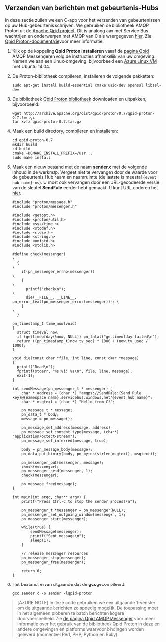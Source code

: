 ## <a name="send-messages-to-event-hubs"></a>Verzenden van berichten met gebeurtenis-Hubs

In deze sectie zullen we een C-app voor het verzenden van gebeurtenissen op uw Hub-gebeurtenis schrijven. We gebruiken de bibliotheek AMQP Proton uit de [Apache Qpid project](http://qpid.apache.org/). Dit is analoog aan met Service Bus wachtrijen en onderwerpen met AMQP van C als weergegeven [hier](https://code.msdn.microsoft.com/Using-Apache-Qpid-Proton-C-afd76504). Zie [Qpid Proton-documentatie](http://qpid.apache.org/proton/index.html)voor meer informatie.

1. Klik op de koppeling **Qpid Proton installeren** vanaf de [pagina Qpid AMQP Messenger](http://qpid.apache.org/components/messenger/index.html)en volg de instructies afhankelijk van uw omgeving. Nemen we aan een Linux-omgeving. bijvoorbeeld een [Azure Linux VM](../articles/virtual-machines/virtual-machines-linux-quick-create-cli.md) met Ubuntu 14.04.

2. De Proton-bibliotheek compileren, installeren de volgende pakketten:

    ```
    sudo apt-get install build-essential cmake uuid-dev openssl libssl-dev
    ```

3. De bibliotheek [Qpid Proton bibliotheek](http://qpid.apache.org/proton/index.html) downloaden en uitpakken, bijvoorbeeld:

    ```
    wget http://archive.apache.org/dist/qpid/proton/0.7/qpid-proton-0.7.tar.gz
    tar xvfz qpid-proton-0.7.tar.gz
    ```

4. Maak een build directory, compileren en installeren:

    ```
    cd qpid-proton-0.7
    mkdir build
    cd build
    cmake -DCMAKE_INSTALL_PREFIX=/usr ..
    sudo make install
    ```

5. Maak een nieuw bestand met de naam **sender.c** met de volgende inhoud in de werkmap. Vergeet niet te vervangen door de waarde voor de gebeurtenis Hub naam en naamruimte (de laatste is meestal `{event hub name}-ns`). U moet ook vervangen door een URL-gecodeerde versie van de sleutel **SendRule** eerder hebt gemaakt. U kunt URL coderen het [hier](http://www.w3schools.com/tags/ref_urlencode.asp).

    ```
    #include "proton/message.h"
    #include "proton/messenger.h"

    #include <getopt.h>
    #include <proton/util.h>
    #include <sys/time.h>
    #include <stddef.h>
    #include <stdio.h>
    #include <string.h>
    #include <unistd.h>
    #include <stdlib.h>

    #define check(messenger)                                                     \
      {                                                                          \
        if(pn_messenger_errno(messenger))                                        \
        {                                                                        \
          printf("check\n");                                                     \
          die(__FILE__, __LINE__, pn_error_text(pn_messenger_error(messenger))); \
        }                                                                        \
      }  

    pn_timestamp_t time_now(void)
    {
      struct timeval now;
      if (gettimeofday(&now, NULL)) pn_fatal("gettimeofday failed\n");
      return ((pn_timestamp_t)now.tv_sec) * 1000 + (now.tv_usec / 1000);
    }  

    void die(const char *file, int line, const char *message)
    {
      printf("Dead\n");
      fprintf(stderr, "%s:%i: %s\n", file, line, message);
      exit(1);
    }

    int sendMessage(pn_messenger_t * messenger) {
        char * address = (char *) "amqps://SendRule:{Send Rule key}@{namespace name}.servicebus.windows.net/{event hub name}";
        char * msgtext = (char *) "Hello from C!";

        pn_message_t * message;
        pn_data_t * body;
        message = pn_message();

        pn_message_set_address(message, address);
        pn_message_set_content_type(message, (char*) "application/octect-stream");
        pn_message_set_inferred(message, true);

        body = pn_message_body(message);
        pn_data_put_binary(body, pn_bytes(strlen(msgtext), msgtext));

        pn_messenger_put(messenger, message);
        check(messenger);
        pn_messenger_send(messenger, 1);
        check(messenger);

        pn_message_free(message);
    }

    int main(int argc, char** argv) {
        printf("Press Ctrl-C to stop the sender process\n");

        pn_messenger_t *messenger = pn_messenger(NULL);
        pn_messenger_set_outgoing_window(messenger, 1);
        pn_messenger_start(messenger);

        while(true) {
            sendMessage(messenger);
            printf("Sent message\n");
            sleep(1);
        }

        // release messenger resources
        pn_messenger_stop(messenger);
        pn_messenger_free(messenger);

        return 0;
    }
    ```

6. Het bestand, ervan uitgaande dat de **gcc**gecompileerd:

    ```
    gcc sender.c -o sender -lqpid-proton
    ```

> [AZURE.NOTE] In deze code gebruiken we een uitgaande 1-venster om de uitgaande berichten zo spoedig mogelijk. De toepassing moet in het algemeen proberen te batch berichten hogere doorvoersnelheid. Zie [de pagina Qpid AMQP Messenger](http://qpid.apache.org/components/messenger/index.html) voor meer informatie over het gebruik van de bibliotheek Qpid Proton in deze en andere omgevingen en platforms waarvoor bindingen worden geleverd (momenteel Perl, PHP, Python en Ruby).
